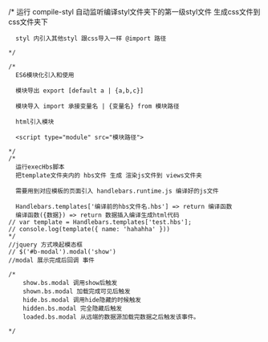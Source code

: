 <!--
 * @description: 
 * @param: 
 * @return: 
 * @Date: 2022-07-27 14:11:02
-->
/*
      运行 compile-styl 自动监听编译styl文件夹下的第一级styl文件 生成css文件到css文件夹下

      styl 内引入其他styl 跟css导入一样 @import 路径
    
    */

    /*
      ES6模块化引入和使用
      
      模块导出 export [default a | {a,b,c}]

      模块导入 import 承接变量名 | {变量名} from 模块路径

      html引入模块 

      <script type="module" src="模块路径">
    
    */
    /*
      运行execHbs脚本 
      把template文件夹内的 hbs文件 生成 渲染js文件到 views文件夹

      需要用到对应模板的页面引入 handlebars.runtime.js 编译好的js文件

      Handlebars.templates['编译前的hbs文件名.hbs'] => return 编译函数
      编译函数({数据}) => return 数据插入编译生成html代码
    // var template = Handlebars.templates['test.hbs'];
    // console.log(template({ name: 'hahahha' }))
    */
    //jquery 方式唤起模态框
    // $('#b-modal').modal('show')
    //modal 展示完成后回调 事件

    /*  
        show.bs.modal 调用show后触发
        shown.bs.modal 加载完成可见后触发
        hide.bs.modal 调用hide隐藏的时候触发
        hidden.bs.modal 完全隐藏后触发
        loaded.bs.modal	从远端的数据源加载完数据之后触发该事件。
    
    */
